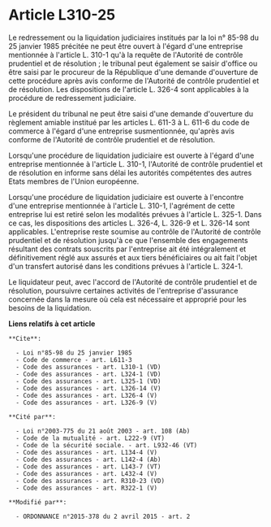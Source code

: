 # Article L310-25

Le redressement ou la liquidation judiciaires institués par la loi n° 85-98 du 25 janvier 1985 précitée ne peut être ouvert à
l'égard d'une entreprise mentionnée à l'article L. 310-1 qu'à la requête de l'Autorité de contrôle prudentiel et de
résolution ; le tribunal peut également se saisir d'office ou être saisi par le procureur de la République d'une demande
d'ouverture de cette procédure après avis conforme de l'Autorité de contrôle prudentiel et de résolution. Les dispositions de
l'article L. 326-4 sont applicables à la procédure de redressement judiciaire. 

Le président du tribunal ne peut être saisi d'une demande d'ouverture du règlement amiable institué par les articles L. 611-3
à L. 611-6 du code de commerce à l'égard d'une entreprise susmentionnée, qu'après avis conforme de l'Autorité de contrôle
prudentiel et de résolution. 

Lorsqu'une procédure de liquidation judiciaire est ouverte à l'égard d'une entreprise mentionnée à l'article L. 310-1,
l'Autorité de contrôle prudentiel et de résolution en informe sans délai les autorités compétentes des autres Etats membres
de l'Union européenne. 

Lorsqu'une procédure de liquidation judiciaire est ouverte à l'encontre d'une entreprise mentionnée à l'article L. 310-1,
l'agrément de cette entreprise lui est retiré selon les modalités prévues à l'article L. 325-1. Dans ce cas, les dispositions
des articles L. 326-4, L. 326-9 et L. 326-14 sont applicables. L'entreprise reste soumise au contrôle de l'Autorité de
contrôle prudentiel et de résolution jusqu'à ce que l'ensemble des engagements résultant des contrats souscrits par
l'entreprise ait été intégralement et définitivement réglé aux assurés et aux tiers bénéficiaires ou ait fait l'objet d'un
transfert autorisé dans les conditions prévues à l'article L. 324-1. 

Le liquidateur peut, avec l'accord de l'Autorité de contrôle prudentiel et de résolution, poursuivre certaines activités de
l'entreprise d'assurance concernée dans la mesure où cela est nécessaire et approprié pour les besoins de la liquidation.

**Liens relatifs à cet article**

	**Cite**:

	  - Loi n°85-98 du 25 janvier 1985
	  - Code de commerce - art. L611-3
	  - Code des assurances - art. L310-1 (VD)
	  - Code des assurances - art. L324-1 (VD)
	  - Code des assurances - art. L325-1 (VD)
	  - Code des assurances - art. L326-14 (V)
	  - Code des assurances - art. L326-4 (V)
	  - Code des assurances - art. L326-9 (V)

	**Cité par**:

	  - Loi n°2003-775 du 21 août 2003 - art. 108 (Ab)
	  - Code de la mutualité - art. L222-9 (VT)
	  - Code de la sécurité sociale. - art. L932-46 (VT)
	  - Code des assurances - art. L134-4 (V)
	  - Code des assurances - art. L142-4 (Ab)
	  - Code des assurances - art. L143-7 (VT)
	  - Code des assurances - art. L432-4 (V)
	  - Code des assurances - art. R310-23 (VD)
	  - Code des assurances - art. R322-1 (V)

	**Modifié par**:

	  - ORDONNANCE n°2015-378 du 2 avril 2015 - art. 2
